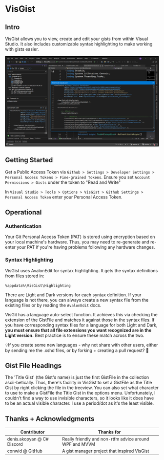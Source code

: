 ﻿# VisGist

## Intro
VisGist allows you to view, create and edit your gists from within Visual Studio. It also includes customizable syntax highlighting to make working with gists easier.

![Screenshot 2024 06 14 112132](Screenshot%202024-06-14%20112132.png)

## Getting Started

Get a Public Access Token via `Github > Settings > Developer Settings > Personal Access Tokens > Fine-grained Tokens`. Ensure you set `Account Permissions > Gists` under the token to "Read and Write"

In `Visual Studio > Tools > Options > VisGist > Github Settings > Personal Access Token` enter your Personal Access  Token.

## Operational

### Authentication

Your Git Personal Access Token (PAT) is stored using encryption based on your local machine's hardware. Thus, you may need to re-generate and re-enter your PAT if you're having problems following any hardware changes. 

### Syntax Highlighting

VisGist uses AvalonEdit for syntax highlighting. It gets the syntax definitions from files stored in:

`%appdata%\VisGist\Highlighting`

There are Light and Dark versions for each syntax definition. If your language is not there, you can always create a new syntax file from the existing files or by reading the `AvalonEdit` docs. 

VisGit has a language auto-select function. It achieves this via checking the extension of the GistFile and matches it against those in the syntax files. If you have corresponding syntax files for a language for both Light and Dark, **you must ensure that all file extensions you want recognized are in the Light version.** Best practice is to ensure these match across the two. 

💡If you create some new languages - why not share with other users, either by sending me the .xshd files, or by forking + creating a pull request? 🙂

## Gist File Headings

The 'Title Gist' (the Gist's name) is just the first GistFile in the collection ascii-betically. Thus, there's facility in VisGist to set a GistFile as the Title Gist by right clicking the file in the treeview. You can also set what character to use to make a GistFile the Title Gist in the options menu. Unfortunately, I couldn't find a way to use invisible characters, so it looks like it does have to be an actual visible character. I use a period/dot as it's the least visible.

## Thanks + Acknowledgments

|Contributor|Thanks for|
|-|-|
|denis.akopyan @ C# Discord|Really friendly and non-rtfm advice around WPF and MVVM|
|conwid @ GitHub|A gist manager project that inspired VisGist